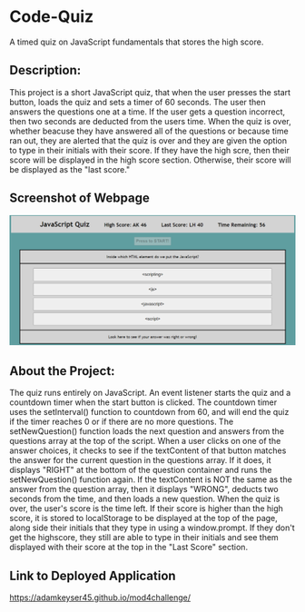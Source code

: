 # Code-Quiz
A timed quiz on JavaScript fundamentals that stores the high score.

## Description: 
This project is a short JavaScript quiz, that when the user presses the start button, loads the quiz and sets a timer of 60 seconds. The user then answers the questions one at a time. If the user gets a question incorrect, then two seconds are deducted from the users time. When the quiz is over, whether beacuse they have answered all of the questions or because time ran out, they are alerted that the quiz is over and they are given the option to type in their initials with their score. If they have the high scre, then their score will be displayed in the high score section. Otherwise, their score will be displayed as the "last score."

## Screenshot of Webpage
![Sreenshot of Webpage](./assets/images/screenshot_of_page.png)

## About the Project:
The quiz runs entirely on JavaScript. An event listener starts the quiz and a countdown timer when the start button is clicked. The countdown timer uses the setInterval() function to countdown from 60, and will end the quiz if the timer reaches 0 or if there are no more questions. The setNewQuestion() function loads the next question and answers from the questions array at the top of the script. When a user clicks on one of the answer choices, it checks to see if the textContent of that button matches the answer for the current question in the questions array. If it does, it displays "RIGHT" at the bottom of the question container and runs the setNewQuestion() function again. If the textContent is NOT the same as the answer from the question array, then it displays "WRONG", deducts two seconds from the time, and then loads a new question. When the quiz is over, the user's score is the time left. If their score is higher than the high score, it is stored to localStorage to be displayed at the top of the page, along side their initials that they type in using a window.prompt. If they don't get the highscore, they still are able to type in their initials and see them displayed with their score at the top in the "Last Score" section.

## Link to Deployed Application
https://adamkeyser45.github.io/mod4challenge/
